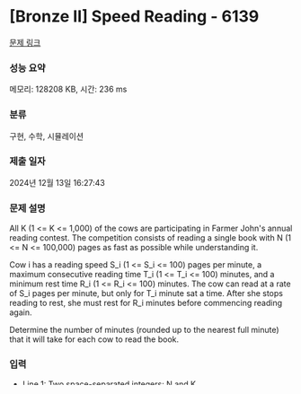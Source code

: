 # [Bronze II] Speed Reading - 6139 

[문제 링크](https://www.acmicpc.net/problem/6139) 

### 성능 요약

메모리: 128208 KB, 시간: 236 ms

### 분류

구현, 수학, 시뮬레이션

### 제출 일자

2024년 12월 13일 16:27:43

### 문제 설명

<p style="user-select: auto !important;">All K (1 <= K <= 1,000) of the cows are participating in Farmer John's annual reading contest. The competition consists of reading a single book with N (1 <= N <= 100,000) pages as fast as possible while understanding it.</p>

<p style="user-select: auto !important;">Cow i has a reading speed S_i (1 <= S_i <= 100) pages per minute, a maximum consecutive reading time T_i (1 <= T_i <= 100) minutes, and a minimum rest time R_i (1 <= R_i <= 100) minutes.  The cow can read at a rate of S_i pages per minute, but only for T_i minute sat a time. After she stops reading to rest, she must rest for R_i minutes before commencing reading again.</p>

<p style="user-select: auto !important;">Determine the number of minutes (rounded up to the nearest full minute) that it will take for each cow to read the book.</p>

### 입력 

 <ul style="user-select: auto !important;">
	<li style="user-select: auto !important;">Line 1: Two space-separated integers: N and K</li>
	<li style="user-select: auto !important;">Lines 2..K+1: Line i+1 contains three space-separated integers: S_i, T_i, and R_i</li>
</ul>

<p style="user-select: auto !important;"> </p>

### 출력 

 <ul style="user-select: auto !important;">
	<li style="user-select: auto !important;">Lines 1..K: Line i should indicate how many minutes (rounded up to the nearest full minute) are required for cow i to read the whole book.</li>
</ul>


